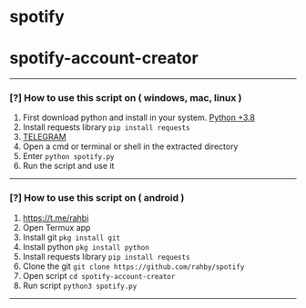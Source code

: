 # spotify
# spotify-account-creator
 --------------------------------------------------------------------
 ### [?] How to use this script on ( windows, mac, linux )
1. First download python and install in your system. [Python +3.8](https://www.python.org/downloads/)
2. Install requests library `pip install requests`
3. [TELEGRAM](https://t.me/rahbi)
4. Open a cmd or terminal or shell in the extracted directory
5. Enter `python spotify.py`
6. Run the script and use it
--------------------------------------------------------------------
### [?] How to use this script on ( android )
1. https://t.me/rahbi
2. Open Termux app
3. Install git    `pkg install git`
4. Install python `pkg install python`
5. Install requests library `pip install requests`
6. Clone the git  `git clone https://github.com/rahby/spotify`
7. Open script    `cd spotify-account-creator`
8. Run script     `python3 spotify.py`
--------------------------------------------------------------------

